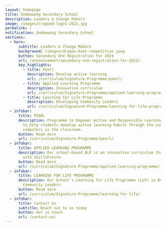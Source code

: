 ```yaml
---
layout: homepage
title: Sembawang Secondary School
description: Leaders & Change Makers
image: /images/cropped-logo1-2021.jpg
permalink: /
notification: Sembawang Secondary School
sections:
  - hero:
      subtitle: Leaders & Change Makers
      background: /images/dragon-boat-competition.jpeg
      button: Secondary One Registration for 2024
      url: /announcement/secondary-one-registration-for-2022/
      key_highlights:
        - title: Pearl
          description: Develop active learning
          url: /curriculum/Signature-Programme/pearl/
        - title: Applied Learning Programme
          description: Innovative curriculum
          url: /curriculum/Signature-Programme/applied-learning-programme/
        - title: Learning For Life Programme
          description: Developing Community Leaders
          url: /curriculum/Signature-Programme/learning-for-life-programme/
  - infobar:
      title: PEARL
      description: Programme to Empower Active and Responsible Learning (PEARL) aims
        to help students develop active learning habits through the use of
        computers in the classroom.
      button: Read more
      url: /curriculum/Signature-Programme/pearl/
  - infobar:
      title: APPLIED LEARNING PROGRAMME
      description: Our school-based ALP is an innovative curriculum that is aligned
        with SkillsFuture.
      button: Read more
      url: /curriculum/Signature-Programme/applied-learning-programme/
  - infobar:
      title: LEARNING FOR LIFE PROGRAMME
      description: Our School's Learning for Life Programme (LLP) is Developing
        Community Leaders.
      button: Read more
      url: /curriculum/Signature-Programme/learning-for-life/
  - infobar:
      title: Contact Us
      subtitle: Reach out to us today
      button: Get in touch
      url: /contact-us/
---
```

